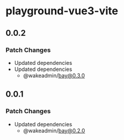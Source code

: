# playground-vue3-vite

## 0.0.2

### Patch Changes

- Updated dependencies
- Updated dependencies
  - @wakeadmin/bay@0.3.0

## 0.0.1

### Patch Changes

- Updated dependencies
  - @wakeadmin/bay@0.2.0
